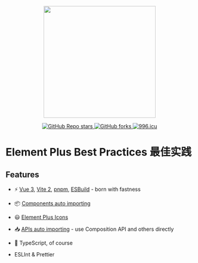 <p align="center">
  <img width="300px" src="https://user-images.githubusercontent.com/10731096/95823103-9ce15780-0d5f-11eb-8010-1bd1b5910d4f.png">
</p>

<p align="center">
  <a href="https://github.com/sxzz/element-plus-best-practices">
    <img alt="GitHub Repo stars" src="https://img.shields.io/github/stars/sxzz/element-plus-best-practices?style=social">
  </a>
  <a href="https://github.com/sxzz/element-plus-best-practices">
    <img alt="GitHub forks" src="https://img.shields.io/github/forks/sxzz/element-plus-best-practices?style=social">
  </a>
  <a href="https://996.icu">
    <img src="https://img.shields.io/badge/link-996.icu-red.svg" alt="996.icu" />
  </a>
  <br>
</p>

# Element Plus Best Practices 最佳实践

## Features

- ⚡️ [Vue 3](https://github.com/vuejs/vue-next), [Vite 2](https://github.com/vitejs/vite), [pnpm](https://pnpm.js.org/), [ESBuild](https://github.com/evanw/esbuild) - born with fastness

- 📦 [Components auto importing](https://github.com/antfu/unplugin-auto-import)

- 😃 [Element Plus Icons](https://github.com/antfu/unplugin-icons)

- 📥 [APIs auto importing](https://github.com/antfu/unplugin-auto-import) - use Composition API and others directly

- 🦾 TypeScript, of course

- ESLInt & Prettier
